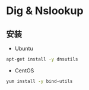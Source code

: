 # Dig & Nslookup

## 安装

* Ubuntu

```bash
apt-get install -y dnsutils
```

* CentOS

```bash
yum install -y bind-utils
```